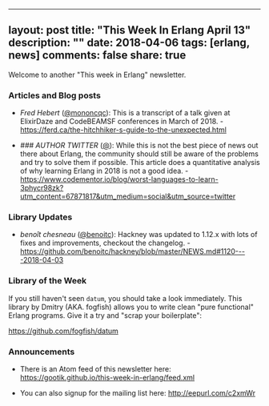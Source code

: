 
---
layout: post
title: "This Week In Erlang April 13"
description: ""
date: 2018-04-06
tags: [erlang, news]
comments: false
share: true
---


Welcome to another "This week in Erlang" newsletter.

### Articles and Blog posts
- *Fred Hebert* ([@mononcqc](https://twitter/mononcqc)): This is a transcript of a talk given at ElixirDaze and CodeBEAMSF conferences in March of 2018. - <https://ferd.ca/the-hitchhiker-s-guide-to-the-unexpected.html>

- *### AUTHOR TWITTER* ([@](https://twitter/)): While this is not the best piece of news out there about Erlang, the community should still be aware of the problems and try to solve them if possible. This article does a quantitative analysis of why learning Erlang in 2018 is not a good idea. - <https://www.codementor.io/blog/worst-languages-to-learn-3phycr98zk?utm_content=67871817&utm_medium=social&utm_source=twitter>

### Library Updates
- *benoît chesneau* ([@benoitc](https://twitter/benoitc)): Hackney was updated to 1.12.x with lots of fixes and improvements, checkout the changelog. - <https://github.com/benoitc/hackney/blob/master/NEWS.md#1120----2018-04-03>

### Library of the Week

If you still haven't seen `datum`, you should take a look immediately. This library by Dmitry (AKA. fogfish) allows you
to write clean "pure functional" Erlang programs. Give it a try and "scrap your boilerplate":

<https://github.com/fogfish/datum>

### Announcements
- There is an Atom feed of this newsletter here:
   <https://gootik.github.io/this-week-in-erlang/feed.xml>

- You can also signup for the mailing list here: <http://eepurl.com/c2xmWr>